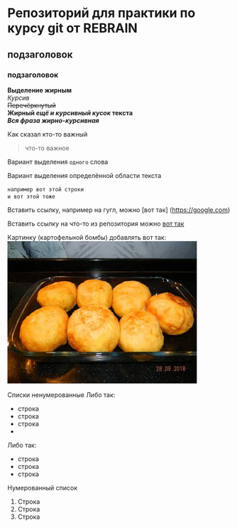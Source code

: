 # Репозиторий для практики по курсу git от REBRAIN  
## подзаголовок  
### подзаголовок
  	
**Выделение жирным**  
*Курсив*  
~~Перечёркнутый~~  
**Жирный _ещё и курсивный кусок_ текста**  
***Вся фраза жирно-курсивная***  
  
Как сказал кто-то важный  
>что-то важное  
  
Вариант выделения `одного` слова  
  
Вариант выделения определённой области текста  
```
например вот этой строки  
и вот этой тоже  
```
  
Вставить ссылку, например на гугл, можно [вот так] (https://google.com)  
  
Вставить ссылку на что-то из репозитория можно [вот так](deleted.txt)  
  
Картинку (картофельной бомбы) добавлять вот так:  
![картофельная бомба](i.jpeg)
  
Списки ненумерованные
Либо так: 
- строка  
- строка  
- строка  
- 
Либо так:
* строка  
* строка  
* строка  
  
Нумерованный список
1. Строка  
2. Строка  
3. Строка  
